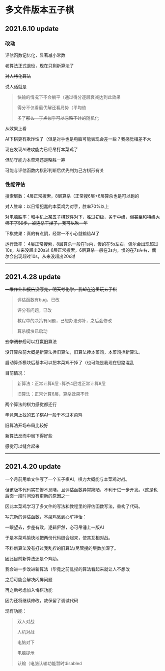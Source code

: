 # 多文件版本五子棋
## 2021.6.10 update

### 改动
评估函数记忆化，显著减小常数

老算法正式退役，现在只剩新算法了

~~对人特化算法~~

说人话就是

> 快输的情况下不会躺平（通过得分逐层衰减达到此效果
> 
> 得分不仅看最优解还看局势（平均值
> 
> 多了~~那么一丁点似乎可以忽略不计的~~随机化

从效果上看

AI下棋更有欺诈性了（但是对手也是电脑可能表现会差一些？我感觉相差不大

现在发现AI进攻能力已经吊打本菜鸡了

但防守能力本菜鸡还是略胜一筹

可能与评估函数内棋形判断后优先判为己方棋形有关

### 性能评估
搜索层数：4层正常搜索，8层算杀（正常搜6层+6层算杀也是可以跑的

对人胜率：以日常犯蠢的本菜鸡为对手，胜率70%以上

对电脑胜率：和手机上某五子棋软件对下，胜过初级，劣于中级，~~但甚至和特级大师下了56步，被连杀干掉了，我可以吹一年~~

下棋效果：真的有点阴，经常一不小心就输给AI了

运行效率：
4层正常搜索，8层算杀一般在1s内，慢的在5s左右，偶尔会出现超过10s，从来没超出20s过
6层正常搜索，6层算杀一般在3s内，慢的在7s左右，偶尔会出现超过10s，从来没超出20s过

---
## 2021.4.28 update

~~一堆作业和报告没写完，明天考化学，我却在这里玩五子棋~~

>评估函数有bug，已改
>
>评分有问题，已改
>
>教程中的决策有问题，已想办法弥补，之后会修改
>
>算杀模块已启动

~~玄学调参后~~可以打赢旧算法

没开算杀前大概是新算法捶旧算法，旧算法捶本菜鸡，本菜鸡捶新算法。

启动算杀模块后基本可以把本菜鸡干掉了（也可能是我现在思路混乱

目前情况：

>新算法：正常计算6层+算杀4层或正常计算8层
>
>旧算法：正常计算6层，算杀效果不佳

两个算法的棋力感觉都还行

毕竟网上找的五子棋AI一般干不过本菜鸡

旧算法开场布局比较好

新算法反而中局下得好些

感觉可以缝合起来

---
## 2021.4.20 update

一个月前用单文件写了一个五子棋AI，棋力大概能与本菜鸡对战。

但该版本代码实在惨不忍睹，且评估函数异常简陋，不利于进一步开发。（这是也后面一段时间没有更新的原因之一

因此本菜鸡学习了多文件的写法和教程里的评估函数写法，重构了代码。

写完新的评估函数，本菜鸡感到心旷神怡：

一眼望去，参差有致，逻辑俨然，必可吊锤上一版AI

于是本菜鸡愉快地把两份代码缝合起来，使其互相对战。

不料新算法没有打过我乱捏的旧算法(尽管搜的层数加深了。

因此目前新算法还是个鸡肋。

我会进一步改进新算法（毕竟之前乱捏的算法看起来就让人不想改

之后可能会解决闪屏问题

再之后考虑加入悔棋功能

因为还将继续修改，故保留了调试代码

现有功能：

> 双人对战
> 
> 人机对战
> 
> 电脑对下
> 
> 电脑提示
> 
> 认输（电脑认输功能暂时disabled
